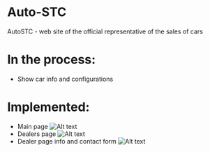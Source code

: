 # Auto-STC
AutoSTC - web site of the official representative of the sales of cars

# In the process:
 - Show car info and configurations

# Implemented:
 - Main page
  ![Alt text](https://raw.githubusercontent.com/korol-sas/Auto-STC/dev/screenshots/main.png)
 - Dealers page
  ![Alt text](https://raw.githubusercontent.com/korol-sas/Auto-STC/dev/screenshots/dealers.png)
 - Dealer page info and contact form
  ![Alt text](https://raw.githubusercontent.com/korol-sas/Auto-STC/dev/screenshots/dealer.png)
